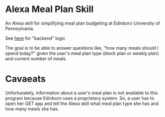 # Alexa Meal Plan Skill
An Alexa skill for simplifying meal plan budgeting at Edinboro University of Pennsylvania.

See [here](https://github.com/GabrielDougherty/meal-plan) for "backend" logic

The goal is to be able to answer questions like, "how many meals should I spend today?" given the user's meal plan type (block plan or weekly plan) and current number of meals.

# Cavaeats
Unfortunately, information about a user's meal plan is not available to this program because Edinboro uses a proprietary system. So, a user has to open her GET app and tell the Alexa skill what meal plan type she has and how many meals she has.

